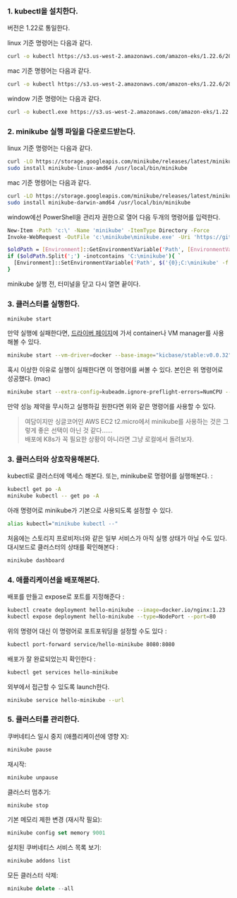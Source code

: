 
### 1. kubectl을 설치한다.

버전은 1.22로 통일한다.

linux 기준 명령어는 다음과 같다.

```bash
curl -o kubectl https://s3.us-west-2.amazonaws.com/amazon-eks/1.22.6/2022-03-09/bin/linux/amd64/kubectl
```

mac 기준 명령어는 다음과 같다.

```bash
curl -o kubectl https://s3.us-west-2.amazonaws.com/amazon-eks/1.22.6/2022-03-09/bin/darwin/amd64/kubectl
```

window 기준 명령어는 다음과 같다.

```bash
curl -o kubectl.exe https://s3.us-west-2.amazonaws.com/amazon-eks/1.22.6/2022-03-09/bin/windows/amd64/kubectl.exe
```

### 2. minikube 실행 파일을 다운로드받는다.

linux 기준 명령어는 다음과 같다.

```bash
curl -LO https://storage.googleapis.com/minikube/releases/latest/minikube-linux-amd64
sudo install minikube-linux-amd64 /usr/local/bin/minikube
```

mac 기준 명령어는 다음과 같다.

```bash
curl -LO https://storage.googleapis.com/minikube/releases/latest/minikube-darwin-amd64
sudo install minikube-darwin-amd64 /usr/local/bin/minikube
```

window에선 PowerShell을 관리자 권한으로 열어 다음 두개의 명령어를 입력한다.

```bash
New-Item -Path 'c:\' -Name 'minikube' -ItemType Directory -Force
Invoke-WebRequest -OutFile 'c:\minikube\minikube.exe' -Uri 'https://github.com/kubernetes/minikube/releases/latest/download/minikube-windows-amd64.exe' -UseBasicParsing
```

```bash
$oldPath = [Environment]::GetEnvironmentVariable('Path', [EnvironmentVariableTarget]::Machine)
if ($oldPath.Split(';') -inotcontains 'C:\minikube'){ `
  [Environment]::SetEnvironmentVariable('Path', $('{0};C:\minikube' -f $oldPath), [EnvironmentVariableTarget]::Machine) `
}
```

minikube 실행 전, 터미널을 닫고 다시 열면 끝이다.

### 3. 클러스터를 실행한다.

```
minikube start
```

만약 실행에 실패한다면, <a href="https://minikube.sigs.k8s.io/docs/drivers/">드라이버 페이지</a>에 가서 container나 VM manager를 사용해볼 수 있다.

```bash
minikube start --vm-driver=docker --base-image="kicbase/stable:v0.0.32" --image-mirror-country='cn' --image-repository='registry.cn-hangzhou.aliyuncs.com/google_containers' --kubernetes-version=v1.23.8 --force-systemd=true       
```

혹시 이상한 이유로 실행이 실패한다면 이 명령어를 써볼 수 있다. 본인은 위 명령어로 성공했다. (mac)

```bash
minikube start --extra-config=kubeadm.ignore-preflight-errors=NumCPU --force --cpus=1
```

만약 성능 제약을 무시하고 실행하길 원한다면 위와 같은 명령어를 사용할 수 있다.

> 여담이지만 싱글코어인 AWS EC2 t2.micro에서 minikube를 사용하는 것은 그렇게 좋은 선택이 아닌 것 같다......<br>배포에 K8s가 꼭 필요한 상황이 아니라면 그냥 로컬에서 돌려보자.

### 3. 클러스터와 상호작용해본다.

kubectl로 클러스터에 액세스 해본다. 또는, minikube로 명령어를 실행해본다. :
```bash
kubectl get po -A
minikube kubectl -- get po -A
```

아래 명령어로 minikube가 기본으로 사용되도록 설정할 수 있다.
```bash
alias kubectl="minikube kubectl --"
```

처음에는 스토리지 프로비저너와 같은 일부 서비스가 아직 실행 상태가 아닐 수도 있다. 대시보드로 클러스터의 상태를 확인해본다 :

```bash
minikube dashboard
```

### 4. 애플리케이션을 배포해본다.

배포를 만들고 expose로 포트를 지정해준다 :
```bash
kubectl create deployment hello-minikube --image=docker.io/nginx:1.23
kubectl expose deployment hello-minikube --type=NodePort --port=80
```

위의 명령어 대신 이 명령어로 포트포워딩을 설정할 수도 있다 :
```bash
kubectl port-forward service/hello-minikube 8080:8080
```

배포가 잘 완료되었는지 확인한다 :
```bash
kubectl get services hello-minikube
```

외부에서 접근할 수 있도록 launch한다.
```bash
minikube service hello-minikube --url
```

### 5. 클러스터를 관리한다.

쿠버네티스 일시 중지 (애플리케이션에 영향 X):
```bash
minikube pause
```

재시작:
```bash
minikube unpause
```

클러스터 멈추기:
```js
minikube stop
```

기본 메모리 제한 변경 (재시작 필요):
```js
minikube config set memory 9001
```

설치된 쿠버네티스 서비스 목록 보기:
```bash
minikube addons list
```

모든 클러스터 삭제:
```js
minikube delete --all
```